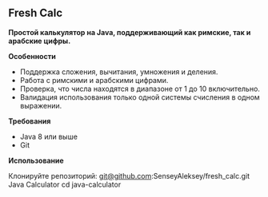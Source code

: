 ## Fresh Calc

**Простой калькулятор на Java, поддерживающий как римские, так и арабские цифры.**

**Особенности**

* Поддержка сложения, вычитания, умножения и деления.
* Работа с римскими и арабскими цифрами.
* Проверка, что числа находятся в диапазоне от 1 до 10 включительно.
* Валидация использования только одной системы счисления в одном выражении.

**Требования**

* Java 8 или выше
* Git

**Использование**

Клонируйте репозиторий:
git@github.com:SenseyAleksey/fresh_calc.git Java Calculator
cd java-calculator